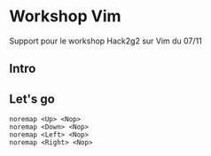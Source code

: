 # Workshop Vim

Support pour le workshop Hack2g2 sur Vim du 07/11

## Intro


## Let's go
```vim
noremap <Up> <Nop>
noremap <Down> <Nop>
noremap <Left> <Nop>
noremap <Right> <Nop>
```
